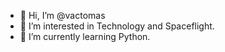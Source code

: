 - 👋 Hi, I’m @vactomas
- 👀 I’m interested in Technology and Spaceflight.
- 🌱 I’m currently learning Python.
<!--- 💞️ I’m looking to collaborate on ...
- 📫 How to reach me ...
--->

<!---
vactomas/vactomas is a ✨ special ✨ repository because its `README.md` (this file) appears on your GitHub profile.
You can click the Preview link to take a look at your changes.
--->

